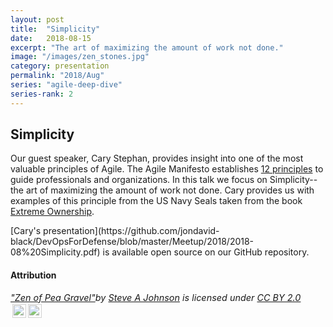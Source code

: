 ```yaml
---
layout: post
title:  "Simplicity"
date:   2018-08-15
excerpt: "The art of maximizing the amount of work not done."
image: "/images/zen_stones.jpg"
category: presentation
permalink: "2018/Aug"
series: "agile-deep-dive"
series-rank: 2
---
```


## Simplicity

Our guest speaker, Cary Stephan, provides insight into one of the most valuable principles of Agile.  The Agile Manifesto 
establishes [12 principles](https://agilemanifesto.org/principles.html) to guide professionals and 
organizations. In this talk we focus on Simplicity--the art of maximizing the amount of work not done.  Cary provides 
us with examples of this principle from the US Navy Seals taken from the book [Extreme Ownership](https://read.amazon.com/kp/embed?asin=B0739PYQSS&preview=newtab&linkCode=kpe&ref_=cm_sw_r_kb_dp_8Rr.CbRK39NAA).
									

<div class="box" markdown="1">
[Cary's presentation](https://github.com/jondavid-black/DevOpsForDefense/blob/master/Meetup/2018/2018-08%20Simplicity.pdf) is available open source on our GitHub repository.
</div>

#### Attribution

<p style="font-size: 0.9rem;font-style: italic;"><a href="https://www.flickr.com/photos/14529257@N03/4767557803">"Zen of Pea Gravel"</a><span>by <a href="https://www.flickr.com/photos/14529257@N03">Steve A Johnson</a></span> is licensed under <a href="https://creativecommons.org/licenses/by/2.0/?ref=ccsearch&atype=html" style="margin-right: 5px;">CC BY 2.0</a><a href="https://creativecommons.org/licenses/by/2.0/?ref=ccsearch&atype=html" target="_blank" rel="noopener noreferrer" style="display: inline-block;white-space: none;opacity: .7;margin-top: 2px;margin-left: 3px;height: 22px !important;"><img style="height: inherit;margin-right: 3px;display: inline-block;" src="https://ccsearch.creativecommons.org/static/img/cc_icon.svg" /><img style="height: inherit;margin-right: 3px;display: inline-block;" src="https://ccsearch.creativecommons.org/static/img/cc-by_icon.svg" /></a></p>